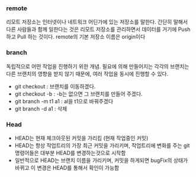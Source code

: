 ### remote

리모트 저장소는 인터넷이나 네트워크 어딘가에 있는 저장소를 말한다. 간단히 말해서 다른 사람들과 함께 일한다는 것은 리모트 저장소를 관리하면서 데이터를 거기에 Push 하고 Pull 하는 것이다. remote의 기본 저장소 이름은 origin이다

### branch

독립적으로 어떤 작업을 진행하기 위한 개념. 필요에 의해 만들어지는 각각의 브랜치는 다른 브랜치의 영향을 받지 않기 때문에, 여러 작업을 동시에 진행할 수 있다.

- git checkout : 브랜치를 이동하겠다. 
- git checkout -b : -b는 없으면 그 브랜치를 만들어 주겠다.
- git branch -m t1 a1 : al을 t1으로 바꿔주겠다
- git branch -d a1 : 삭제

### Head

- HEAD는 현재 체크아웃된 커밋을 가리킴 (현재 작업중인 커밋)
- HEAD는 항상 작업트리의 가장 최근 커밋을 가리키며, 작업트리에 변화를 주는 git 명령어들은 대부분 HEAD를 변경하는것으로 시작함
- 일반적으로 HEAD는 브랜치 이름을 가리키며, 커밋을 하게되면 bugFix의 상태가 바뀌고 이 변경은 HEAD를 통해서 확인이 가능함
